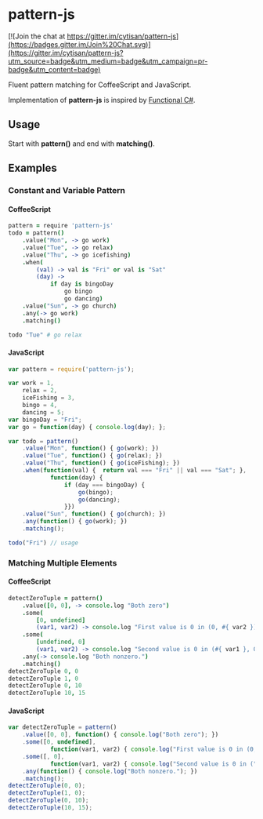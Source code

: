 # pattern-js #

[![Join the chat at https://gitter.im/cytisan/pattern-js](https://badges.gitter.im/Join%20Chat.svg)](https://gitter.im/cytisan/pattern-js?utm_source=badge&utm_medium=badge&utm_campaign=pr-badge&utm_content=badge)

Fluent pattern matching for CoffeeScript and JavaScript.

Implementation of **pattern-js** is inspired by [Functional C#].

## Usage ##
Start with **pattern()** and end  with **matching()**.

## Examples ##

### Constant and Variable Pattern ###

#### CoffeeScript ####

```coffeescript
pattern = require 'pattern-js'
todo = pattern()
    .value("Mon", -> go work)
    .value("Tue", -> go relax)
    .value("Thu", -> go icefishing)
    .when(
        (val) -> val is "Fri" or val is "Sat"
        (day) ->
            if day is bingoDay
                go bingo
                go dancing)
    .value("Sun", -> go church)
    .any(-> go work)
    .matching()

todo "Tue" # go relax
```

#### JavaScript ####

```js
var pattern = require('pattern-js');

var work = 1,
    relax = 2,
    iceFishing = 3,
    bingo = 4,
    dancing = 5;
var bingoDay = "Fri";
var go = function(day) { console.log(day); };

var todo = pattern()
    .value("Mon", function() { go(work); })
    .value("Tue", function() { go(relax); })
    .value("Thu", function() { go(iceFishing); })
    .when(function(val) {  return val === "Fri" || val === "Sat"; },
            function(day) {
                if (day === bingoDay) {
                    go(bingo);
                    go(dancing);
                }})
    .value("Sun", function() { go(church); })
    .any(function() { go(work); })
    .matching();

todo("Fri") // usage
```

### Matching Multiple Elements ###

#### CoffeeScript ####

```coffeescript
detectZeroTuple = pattern()
    .value([0, 0], -> console.log "Both zero")
    .some(
        [0, undefined]
        (var1, var2) -> console.log "First value is 0 in (0, #{ var2 })")
    .some(
        [undefined, 0]
        (var1, var2) -> console.log "Second value is 0 in (#{ var1 }, 0)")
    .any(-> console.log "Both nonzero.")
    .matching()
detectZeroTuple 0, 0
detectZeroTuple 1, 0
detectZeroTuple 0, 10
detectZeroTuple 10, 15
```

#### JavaScript ####

```js
var detectZeroTuple = pattern()
    .value([0, 0], function() { console.log("Both zero"); })
    .some([0, undefined],
            function(var1, var2) { console.log("First value is 0 in (0, " + var2 + ")"); })
    .some([, 0],
            function(var1, var2) { console.log("Second value is 0 in (" + var1 + ", 0)"); })
    .any(function() { console.log("Both nonzero."); })
    .matching();
detectZeroTuple(0, 0);
detectZeroTuple(1, 0);
detectZeroTuple(0, 10);
detectZeroTuple(10, 15);
```


[Functional C#]: http://functionalcsharp.codeplex.com/
